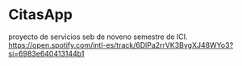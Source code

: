 # CitasApp
proyecto de servicios seb de noveno semestre de ICI.
https://open.spotify.com/intl-es/track/6DlPa2rrVK3BygXJ48WYo3?si=6983e640413144b1
